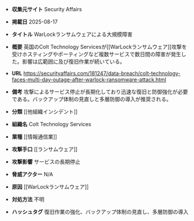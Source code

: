 - **収集元サイト**
Security Affairs

- **掲載日**
2025-08-17

- **タイトル**
WarLockランサムウェアによる大規模障害

- **概要**
英国のColt Technology Servicesが[[WarLockランサムウェア]]攻撃を受けホスティングやポーティングなど複数サービスで数日間の障害が発生した。影響は広範囲に及び復旧作業が続いている。

- **URL**
https://securityaffairs.com/181247/data-breach/colt-technology-faces-multi-day-outage-after-warlock-ransomware-attack.html

- **備考**
攻撃によるサービス停止が長期化しており迅速な復旧と防御強化が必要である。バックアップ体制の見直しと多層防御の導入が推奨される。

- **分類**
[[他組織インシデント]]

- **組織名**
Colt Technology Services

- **業種**
[[情報通信業]]

- **攻撃手口**
[[ランサムウェア]]

- **攻撃影響**
サービスの長期停止

- **脅威アクター**
N/A

- **原因**
[[WarLockランサムウェア]]

- **対処方法**
不明

- **ハッシュタグ**
復旧作業の強化、バックアップ体制の見直し、多層防御の導入
